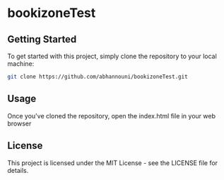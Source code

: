 # bookizoneTest


## Getting Started

To get started with this project, simply clone the repository to your local machine:

```bash
git clone https://github.com/abhannouni/bookizoneTest.git
```

## Usage
Once you've cloned the repository, open the index.html file in your web browser

## License
This project is licensed under the MIT License - see the LICENSE file for details.
